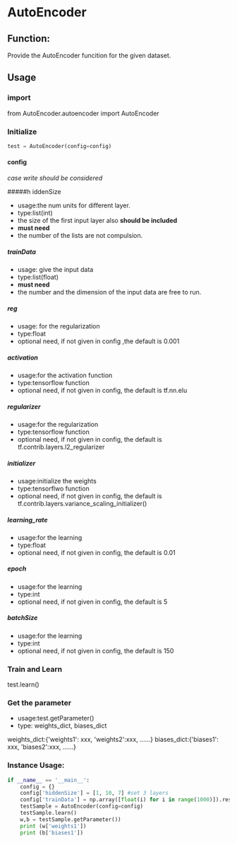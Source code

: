# AutoEncoder

## Function:
Provide the AutoEncoder funcition for the given dataset.

## Usage

### import
from AutoEncoder.autoencoder import AutoEncoder

### Initialize
```python
test = AutoEncoder(config=config)
```

#### config
*case write should be considered*

#####h iddenSize
+ usage:the num units for different layer.
+ type:list(int)
+ the size of the first input layer also **should be included**
+ **must need**
+ the number of the lists are not compulsion.

##### trainData
+ usage: give the input data
+ type:list(float)
+ **must need**
+ the number and the dimension of the input data are free to run.

##### reg
+ usage: for the regularization
+ type:float
+ optional need, if not given in config ,the default is 0.001

##### activation
+ usage:for the activation function
+ type:tensorflow function
+ optional need, if not given in config, the default is tf.nn.elu

##### regularizer
+ usage:for the regularization
+ type:tensorflow function
+ optional need, if not given in config, the default is tf.contrib.layers.l2_regularizer

##### initializer
+ usage:initialize the weights
+ type:tensorflwo function
+ optional need, if not given in config, the default is tf.contrib.layers.variance_scaling_initializer()

##### learning_rate
+ usage:for the learning
+ type:float
+ optional need, if not given in config, the default is 0.01

##### epoch
+ usage:for the learning
+ type:int
+ optional need, if not given in config, the default is 5

##### batchSize
+ usage:for the learning
+ type:int
+ optional need, if not given in config, the default is 150


### Train and Learn
test.learn()

### Get the parameter
+ usage:test.getParameter()
+ type: weights_dict, biases_dict

weights_dict:{'weights1': xxx, 'weights2':xxx, ......}
biases_dict:{'biases1': xxx, 'biases2':xxx, ......}

### Instance Usage:
```python
if __name__ == '__main__':
    config = {}
    config['hiddenSize'] = [1, 10, 7] #set 3 layers
    config['trainData'] = np.array([float(i) for i in range(1000)]).reshape(-1, config['hiddenSize'][0]).tolist() #set the training data:0,1,2,3,4....999
    testSample = AutoEncoder(config=config)
    testSample.learn()
    w,b = testSample.getParameter())
    print (w['weights1'])
    print (b['biases1'])
```

 

